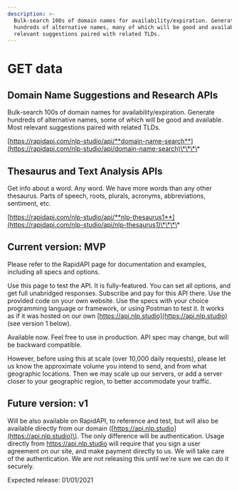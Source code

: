 ```yaml
---
description: >-
  Bulk-search 100s of domain names for availability/expiration. Generate
  hundreds of alternative names, many of which will be good and available. Most
  relevant suggestions paired with related TLDs.
---
```


# GET data

## Domain Name **Suggestions and Research** APIs

Bulk-search 100s of domain names for availability/expiration. Generate hundreds of alternative names, some of which will be good and available. Most relevant suggestions paired with related TLDs.

[https://rapidapi.com/nlp-studio/api/**domain-name-search**](https://rapidapi.com/nlp-studio/api/domain-name-search)\*\*\*\*

## **Thesaurus and Text Analysis APIs**

Get info about a word. Any word. We have more words than any other thesaurus. Parts of speech, roots, plurals, acronyms, abbreviations, sentiment, etc.

[https://rapidapi.com/nlp-studio/api/**nlp-thesaurus1**](https://rapidapi.com/nlp-studio/api/nlp-thesaurus1)\*\*\*\*

## Current version: MVP

Please refer to the RapidAPI page for documentation and examples, including all specs and options.

Use this page to test the API. It is fully-featured. You can set all options, and get full unabridged responses. Subscribe and pay for this API there. Use the provided code on your own website. Use the specs with your choice programming language or framework, or using Postman to test it. It works as if it was hosted on our own [https://api.nlp.studio](https://api.nlp.studio) \(see version 1 below\).

Available now. Feel free to use in production. API spec may change, but will be backward compatible.

However, before using this at scale \(over 10,000 daily requests\), please let us know the approximate volume you intend to send, and from what geographic locations. Then we may scale up our servers, or add a server closer to your geographic region, to better accommodate your traffic.

## Future version: v1

Will be also available on RapidAPI, to reference and test, but will also be available directly from our domain \([https://api.nlp.studio](https://api.nlp.studio)\). The only difference will be authentication. Usage directly from https://api.nlp.studio will require that you sign a user agreement on our site, and make payment directly to us. We will take care of the authentication. We are not releasing this until we're sure we can do it securely.

Expected release: 01/01/2021




